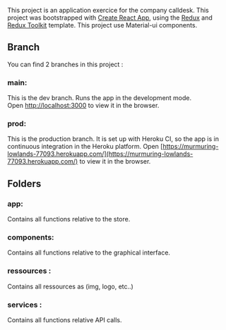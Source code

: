 This project is an application exercice for the company calldesk.
This project was bootstrapped with [Create React App](https://github.com/facebook/create-react-app), using the [Redux](https://redux.js.org/) and [Redux Toolkit](https://redux-toolkit.js.org/) template. 
This project use Material-ui components.

## Branch

You can find 2 branches in this project :

### main:
This is the dev branch.
Runs the app in the development mode.<br />
Open [http://localhost:3000](http://localhost:3000) to view it in the browser.

### prod: 
This is the production branch. 
It is set up with Heroku CI, so the app is in continuous integration in the Heroku platform.
Open [https://murmuring-lowlands-77093.herokuapp.com/](https://murmuring-lowlands-77093.herokuapp.com/) to view it in the browser.

## Folders

### app:
Contains all functions relative to the store.

### components:
Contains all functions relative to the graphical interface.

### ressources :
Contains all ressources as (img, logo, etc..)

### services :
Contains all functions relative API calls.

